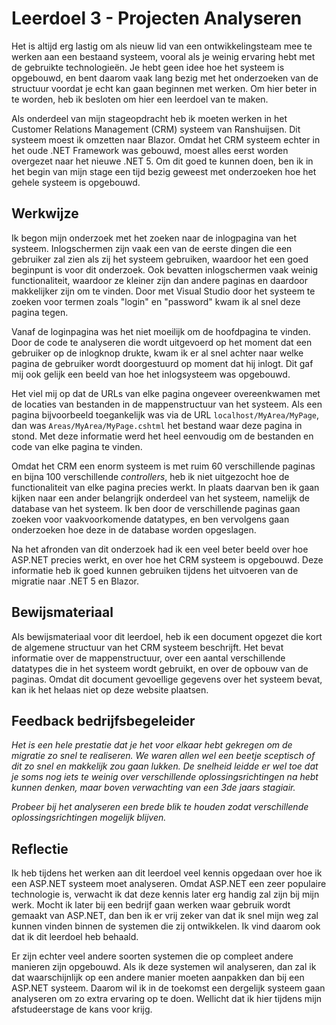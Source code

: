 ﻿# Leerdoel 3 - Projecten Analyseren

Het is altijd erg lastig om als nieuw lid van een ontwikkelingsteam mee te werken aan een bestaand systeem, vooral als je weinig ervaring hebt met de gebruikte technologieën. Je hebt geen idee hoe het systeem is opgebouwd, en bent daarom vaak lang bezig met het onderzoeken van de structuur voordat je echt kan gaan beginnen met werken. Om hier beter in te worden, heb ik besloten om hier een leerdoel van te maken.

Als onderdeel van mijn stageopdracht heb ik moeten werken in het Customer Relations Management (CRM) systeem van Ranshuijsen. Dit systeem moest ik omzetten naar Blazor. Omdat het CRM systeem echter in het oude .NET Framework was gebouwd, moest alles eerst worden overgezet naar het nieuwe .NET 5. Om dit goed te kunnen doen, ben ik in het begin van mijn stage een tijd bezig geweest met onderzoeken hoe het gehele systeem is opgebouwd.

## Werkwijze

Ik begon mijn onderzoek met het zoeken naar de inlogpagina van het systeem. Inlogschermen zijn vaak een van de eerste dingen die een gebruiker zal zien als zij het systeem gebruiken, waardoor het een goed beginpunt is voor dit onderzoek. Ook bevatten inlogschermen vaak weinig functionaliteit, waardoor ze kleiner zijn dan andere paginas en daardoor makkelijker zijn om te vinden. Door met Visual Studio door het systeem te zoeken voor termen zoals "login" en "password" kwam ik al snel deze pagina tegen.

Vanaf de loginpagina was het niet moeilijk om de hoofdpagina te vinden. Door de code te analyseren die wordt uitgevoerd op het moment dat een gebruiker op de inlogknop drukte, kwam ik er al snel achter naar welke pagina de gebruiker wordt doorgestuurd op moment dat hij inlogt. Dit gaf mij ook gelijk een beeld van hoe het inlogsysteem was opgebouwd.

Het viel mij op dat de URLs van elke pagina ongeveer overeenkwamen met de locaties van bestanden in de mappenstructuur van het systeem. Als een pagina bijvoorbeeld toegankelijk was via de URL `localhost/MyArea/MyPage`, dan was `Areas/MyArea/MyPage.cshtml` het bestand waar deze pagina in stond. Met deze informatie werd het heel eenvoudig om de bestanden en code van elke pagina te vinden.

Omdat het CRM een enorm systeem is met ruim 60 verschillende paginas en bijna 100 verschillende _controllers_, heb ik niet uitgezocht hoe de functionaliteit van elke pagina precies werkt. In plaats daarvan ben ik gaan kijken naar een ander belangrijk onderdeel van het systeem, namelijk de database van het systeem. Ik ben door de verschillende paginas gaan zoeken voor vaakvoorkomende datatypes, en ben vervolgens gaan onderzoeken hoe deze in de database worden opgeslagen.

Na het afronden van dit onderzoek had ik een veel beter beeld over hoe ASP.NET precies werkt, en over hoe het CRM systeem is opgebouwd. Deze informatie heb ik goed kunnen gebruiken tijdens het uitvoeren van de migratie naar .NET 5 en Blazor.

## Bewijsmateriaal

Als bewijsmateriaal voor dit leerdoel, heb ik een document opgezet die kort de algemene structuur van het CRM systeem beschrijft. Het bevat informatie over de mappenstructuur, over een aantal verschillende datatypes die in het systeem wordt gebruikt, en over de opbouw van de paginas. Omdat dit document gevoellige gegevens over het systeem bevat, kan ik het helaas niet op deze website plaatsen.

## Feedback bedrijfsbegeleider
*Het is een hele prestatie dat je het voor elkaar hebt gekregen om de migratie zo snel te realiseren. We waren allen wel een beetje sceptisch of dit zo snel en makkelijk zou gaan lukken. De snelheid leidde er wel toe dat je soms nog iets te weinig over verschillende oplossingsrichtingen na hebt kunnen denken, maar boven verwachting van een 3de jaars stagiair.*  
  
*Probeer bij het analyseren een brede blik te houden zodat verschillende oplossingsrichtingen mogelijk blijven.*


## Reflectie  
Ik heb tijdens het werken aan dit leerdoel veel kennis opgedaan over hoe ik een ASP.NET systeem moet analyseren. Omdat ASP.NET een zeer populaire technologie is, verwacht ik dat deze kennis later erg handig zal zijn bij mijn werk. Mocht ik later bij een bedrijf gaan werken waar gebruik wordt gemaakt van ASP.NET, dan ben ik er vrij zeker van dat ik snel mijn weg zal kunnen vinden binnen de systemen die zij ontwikkelen. Ik vind daarom ook dat ik dit leerdoel heb behaald.

Er zijn echter veel andere soorten systemen die op compleet andere manieren zijn opgebouwd. Als ik deze systemen wil analyseren, dan zal ik dat waarschijnlijk op een andere manier moeten aanpakken dan bij een ASP.NET systeem. Daarom wil ik in de toekomst een dergelijk systeem gaan analyseren om zo extra ervaring op te doen. Wellicht dat ik hier tijdens mijn afstudeerstage de kans voor krijg.